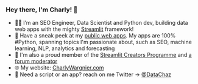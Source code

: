 ### Hey there, I'm Charly! 👋

- 🐍🔥 I’m an SEO Engineer, Data Scientist and Python dev, building data web apps with the mighty [Streamlit](https://streamlit.io/) framework!
- 🚀 Have a sneak peek at my [public web apps](https://www.charlywargnier.com/my-public-web-apps). 
My apps are 100% #Python, spanning topics I'm passionate about, such as SEO, machine learning, NLP, analytics and forecasting
- 🎈 I'm also a proud member of the [Streamlit Creators Programme](https://discuss.streamlit.io/t/introducing-streamlit-creators/6207/3) and [a forum moderator](https://discuss.streamlit.io/u/charly_wargnier/summary)
- 🌐 My website: [CharlyWargnier.com](https://www.charlywargnier.com/)
- 📱 Need a script or an app? reach on me Twitter -> [@DataChaz](https://twitter.com/DataChaz)
